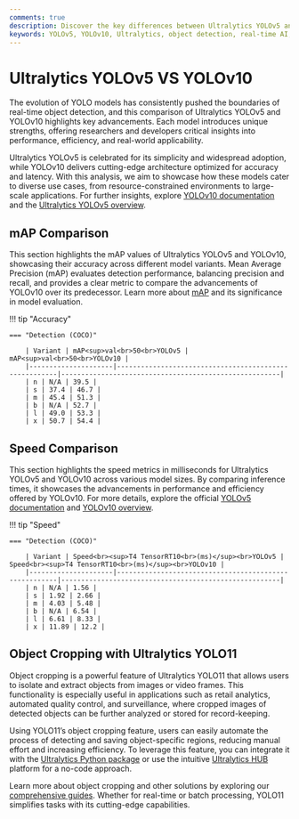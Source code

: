 ```yaml
---
comments: true
description: Discover the key differences between Ultralytics YOLOv5 and YOLOv10 in this comprehensive comparison. Explore advancements in object detection, real-time AI performance, and edge AI capabilities, as we highlight their unique strengths and applications in modern computer vision tasks.
keywords: YOLOv5, YOLOv10, Ultralytics, object detection, real-time AI, edge AI, computer vision, model comparison
---
```


# Ultralytics YOLOv5 VS YOLOv10

The evolution of YOLO models has consistently pushed the boundaries of real-time object detection, and this comparison of Ultralytics YOLOv5 and YOLOv10 highlights key advancements. Each model introduces unique strengths, offering researchers and developers critical insights into performance, efficiency, and real-world applicability.

Ultralytics YOLOv5 is celebrated for its simplicity and widespread adoption, while YOLOv10 delivers cutting-edge architecture optimized for accuracy and latency. With this analysis, we aim to showcase how these models cater to diverse use cases, from resource-constrained environments to large-scale applications. For further insights, explore [YOLOv10 documentation](https://docs.ultralytics.com/models/yolov10/) and the [Ultralytics YOLOv5 overview](https://docs.ultralytics.com/models/yolov8/).

## mAP Comparison

This section highlights the mAP values of Ultralytics YOLOv5 and YOLOv10, showcasing their accuracy across different model variants. Mean Average Precision (mAP) evaluates detection performance, balancing precision and recall, and provides a clear metric to compare the advancements of YOLOv10 over its predecessor. Learn more about [mAP](https://www.ultralytics.com/glossary/mean-average-precision-map) and its significance in model evaluation.

!!! tip "Accuracy"

    === "Detection (COCO)"

    	| Variant | mAP<sup>val<br>50<br>YOLOv5 | mAP<sup>val<br>50<br>YOLOv10 |
    	|---------------------|-------------------------------------------------------|-------------------------------------------------------|
    	| n | N/A | 39.5 |
    	| s | 37.4 | 46.7 |
    	| m | 45.4 | 51.3 |
    	| b | N/A | 52.7 |
    	| l | 49.0 | 53.3 |
    	| x | 50.7 | 54.4 |

## Speed Comparison

This section highlights the speed metrics in milliseconds for Ultralytics YOLOv5 and YOLOv10 across various model sizes. By comparing inference times, it showcases the advancements in performance and efficiency offered by YOLOv10. For more details, explore the official [YOLOv5 documentation](https://docs.ultralytics.com/models/yolov5/) and [YOLOv10 overview](https://docs.ultralytics.com/models/yolov10/).

!!! tip "Speed"

    === "Detection (COCO)"

    	| Variant | Speed<br><sup>T4 TensorRT10<br>(ms)</sup><br>YOLOv5 | Speed<br><sup>T4 TensorRT10<br>(ms)</sup><br>YOLOv10 |
    	|---------------------|-------------------------------------------------------|-------------------------------------------------------|
    	| n | N/A | 1.56 |
    	| s | 1.92 | 2.66 |
    	| m | 4.03 | 5.48 |
    	| b | N/A | 6.54 |
    	| l | 6.61 | 8.33 |
    	| x | 11.89 | 12.2 |

## Object Cropping with Ultralytics YOLO11

Object cropping is a powerful feature of Ultralytics YOLO11 that allows users to isolate and extract objects from images or video frames. This functionality is especially useful in applications such as retail analytics, automated quality control, and surveillance, where cropped images of detected objects can be further analyzed or stored for record-keeping.

Using YOLO11’s object cropping feature, users can easily automate the process of detecting and saving object-specific regions, reducing manual effort and increasing efficiency. To leverage this feature, you can integrate it with the [Ultralytics Python package](https://pypi.org/project/ultralytics/) or use the intuitive [Ultralytics HUB](https://www.ultralytics.com/hub) platform for a no-code approach.

Learn more about object cropping and other solutions by exploring our [comprehensive guides](https://docs.ultralytics.com/guides/). Whether for real-time or batch processing, YOLO11 simplifies tasks with its cutting-edge capabilities.
